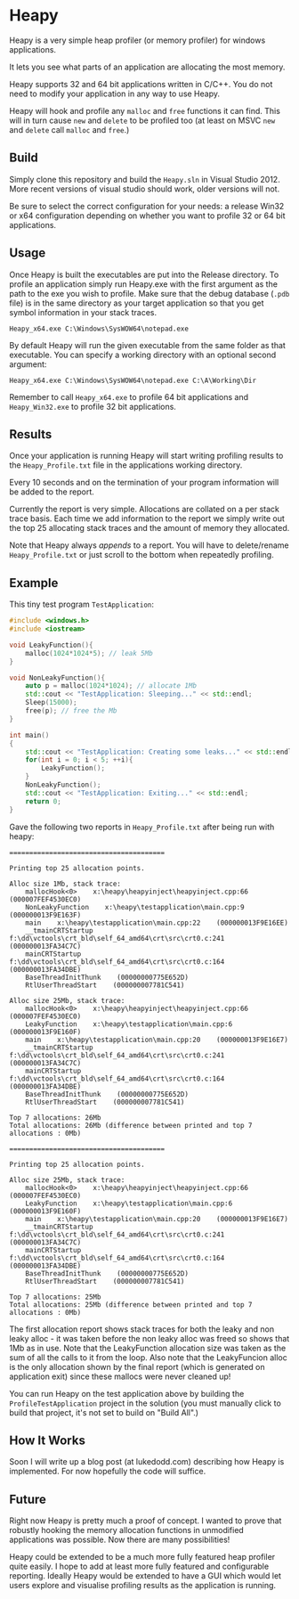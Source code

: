 Heapy
=====

Heapy is a very simple heap profiler (or memory profiler) for windows applications.

It lets you see what parts of an application are allocating the most memory.

Heapy supports 32 and 64 bit applications written in C/C++. You do not need to modify your application in any way to use Heapy.

Heapy will hook and profile any `malloc` and `free` functions it can find. This will in turn cause `new` and `delete` to be profiled too (at least on MSVC `new` and `delete` call `malloc` and `free`.)

Build
-----

Simply clone this repository and build the `Heapy.sln` in Visual Studio 2012. More recent versions of visual studio should work, older versions will not.

Be sure to select the correct configuration for your needs: a release Win32 or x64 configuration depending on whether you want to profile 32 or 64 bit applications.


Usage
-----

Once Heapy is built the executables are put into the Release directory. To profile an application simply run Heapy.exe with the first argument as the path to the exe you wish to profile. Make sure that the debug database (`.pdb` file) is in the same directory as your target application so that you get symbol information in your stack traces.

```
Heapy_x64.exe C:\Windows\SysWOW64\notepad.exe
```

By default Heapy will run the given executable from the same folder as that executable. You can specify a working directory with an optional second argument:

```
Heapy_x64.exe C:\Windows\SysWOW64\notepad.exe C:\A\Working\Dir
```

Remember to call `Heapy_x64.exe` to profile 64 bit applications and `Heapy_Win32.exe` to profile 32 bit applications. 

Results
-------

Once your application is running Heapy will start writing profiling results to the `Heapy_Profile.txt` file in the applications working directory.

Every 10 seconds and on the termination of your program information will be added to the report.

Currently the report is very simple. Allocations are collated on a per stack trace basis. Each time we add information to the report we simply write out the top 25 allocating stack traces and the amount of memory they allocated.

Note that Heapy always *appends* to a report. You will have to delete/rename `Heapy_Profile.txt` or just scroll to the bottom when repeatedly profiling. 

Example
-------

This tiny test program `TestApplication`:

```C++
#include <windows.h>
#include <iostream>

void LeakyFunction(){
	malloc(1024*1024*5); // leak 5Mb
}

void NonLeakyFunction(){
	auto p = malloc(1024*1024); // allocate 1Mb
	std::cout << "TestApplication: Sleeping..." << std::endl;
	Sleep(15000);
	free(p); // free the Mb
}

int main()
{
	std::cout << "TestApplication: Creating some leaks..." << std::endl;
	for(int i = 0; i < 5; ++i){
		LeakyFunction();
	}
	NonLeakyFunction();
	std::cout << "TestApplication: Exiting..." << std::endl;
	return 0;
}
```

Gave the following two reports in `Heapy_Profile.txt` after being run with heapy:

```
=======================================

Printing top 25 allocation points.

Alloc size 1Mb, stack trace: 
    mallocHook<0>    x:\heapy\heapyinject\heapyinject.cpp:66    (000007FEF4530EC0)
    NonLeakyFunction    x:\heapy\testapplication\main.cpp:9    (000000013F9E163F)
    main    x:\heapy\testapplication\main.cpp:22    (000000013F9E16EE)
    __tmainCRTStartup    f:\dd\vctools\crt_bld\self_64_amd64\crt\src\crt0.c:241    (000000013FA34C7C)
    mainCRTStartup    f:\dd\vctools\crt_bld\self_64_amd64\crt\src\crt0.c:164    (000000013FA34DBE)
    BaseThreadInitThunk    (00000000775E652D)
    RtlUserThreadStart    (000000007781C541)

Alloc size 25Mb, stack trace: 
    mallocHook<0>    x:\heapy\heapyinject\heapyinject.cpp:66    (000007FEF4530EC0)
    LeakyFunction    x:\heapy\testapplication\main.cpp:6    (000000013F9E160F)
    main    x:\heapy\testapplication\main.cpp:20    (000000013F9E16E7)
    __tmainCRTStartup    f:\dd\vctools\crt_bld\self_64_amd64\crt\src\crt0.c:241    (000000013FA34C7C)
    mainCRTStartup    f:\dd\vctools\crt_bld\self_64_amd64\crt\src\crt0.c:164    (000000013FA34DBE)
    BaseThreadInitThunk    (00000000775E652D)
    RtlUserThreadStart    (000000007781C541)

Top 7 allocations: 26Mb
Total allocations: 26Mb (difference between printed and top 7 allocations : 0Mb)

=======================================

Printing top 25 allocation points.

Alloc size 25Mb, stack trace: 
    mallocHook<0>    x:\heapy\heapyinject\heapyinject.cpp:66    (000007FEF4530EC0)
    LeakyFunction    x:\heapy\testapplication\main.cpp:6    (000000013F9E160F)
    main    x:\heapy\testapplication\main.cpp:20    (000000013F9E16E7)
    __tmainCRTStartup    f:\dd\vctools\crt_bld\self_64_amd64\crt\src\crt0.c:241    (000000013FA34C7C)
    mainCRTStartup    f:\dd\vctools\crt_bld\self_64_amd64\crt\src\crt0.c:164    (000000013FA34DBE)
    BaseThreadInitThunk    (00000000775E652D)
    RtlUserThreadStart    (000000007781C541)

Top 7 allocations: 25Mb
Total allocations: 25Mb (difference between printed and top 7 allocations : 0Mb)
```

The first allocation report shows stack traces for both the leaky and non leaky alloc - it was taken before the non leaky alloc was freed so shows that 1Mb as in use. Note that the LeakyFunction allocation size was taken as the sum of all the calls to it from the loop. Also note that the LeakyFuncion alloc is the only allocation shown by the final report (which is generated on application exit) since these mallocs were never cleaned up!

You can run Heapy on the test application above by building the `ProfileTestApplication` project in the solution (you must manually click to build that project, it's not set to build on "Build All".)

How It Works
-----------

Soon I will write up a blog post (at lukedodd.com) describing how Heapy is implemented. For now hopefully the code will suffice.

Future
------

Right now Heapy is pretty much a proof of concept. I wanted to prove that robustly hooking the memory allocation functions in unmodified applications was possible. Now there are many possibilities!

Heapy could be extended to be a much more fully featured heap profiler quite easily. I hope to add at least more fully featured and configurable reporting. Ideally Heapy would be extended to have a GUI which would let users explore and visualise profiling results as the application is running.

